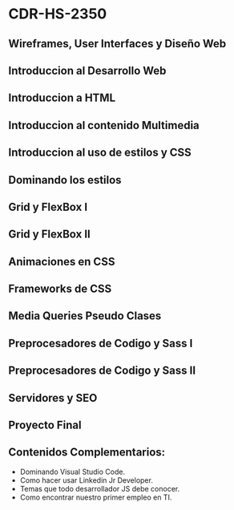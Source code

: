 # CDR-HS-2350

## Wireframes, User Interfaces y Diseño Web

## Introduccion al Desarrollo Web

## Introduccion a HTML

## Introduccion al contenido Multimedia

## Introduccion al uso de estilos y CSS

## Dominando los estilos

## Grid y FlexBox I

## Grid y FlexBox II

## Animaciones en CSS

## Frameworks de CSS

## Media Queries Pseudo Clases

## Preprocesadores de Codigo y Sass I

## Preprocesadores de Codigo y Sass II

## Servidores y SEO

## Proyecto Final

## Contenidos Complementarios:

* Dominando Visual Studio Code.
* Como hacer usar Linkedin Jr Developer.
* Temas que todo desarrollador JS debe conocer.
* Como encontrar nuestro primer empleo en TI.
